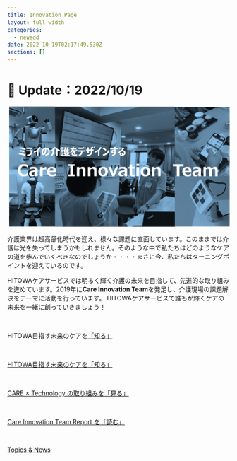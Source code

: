 ```yaml
---
title: Innovation Page
layout: full-width
categories:
  - newadd
date: 2022-10-19T02:17:49.530Z
sections: []
---
```

<h1 class="black-600 text-right text-xs"> 🔄 Update：2022/10/19</h1>

![](/images/hi1.png)

介護業界は超高齢化時代を迎え、様々な課題に直面しています。このままでは介護は光を失ってしまうかもしれません。そのような中で私たちはどのようなケアの道を歩んでいくべきなのでしょうか・・・・まさに今、私たちはターニングポイントを迎えているのです。

HITOWAケアサービスでは明るく輝く介護の未来を目指して、先進的な取り組みを進めています。2019年に<span class="text-blue-700 text-base  font-bold">**Care Innovation Team**</span>を発足し、介護現場の課題解決をテーマに活動を行っています。 HITOWAケアサービスで誰もが輝くケアの未来を一緒に創っていきましょう！

<br>

<div class=" bg-blue-800 text-center font-bold bg-opacity-100 p-2 w-full h-full">

<span class="text-xm font-bold text-center text-white  ">HITOWA目指す未来のケアを<a href="https://www.google.com"></a></span><a href="https://www.google.com"><span class="text-xm text-yellow-200 text-base font-bold">「知る」</span></div><br>

<div class=" bg-blue-800 text-center font-bold bg-opacity-100 p-2 w-full h-full">

<span class="text-xm font-bold text-center text-white ">HITOWA目指す未来のケアを<a href="https://www.google.com"></a></span><a href="https://www.google.com"><span class="text-xm text-yellow-300 text-base font-bold">「知る」</span></div><br>

<div class="bg-blue-800 text-center font-bold　bg-opacity-100 p-2 w-full h-full">

<span class="text-xs text-center text-white  font-bold">CARE × Technology の取り組みを<a href="https://www.google.com"></span><a href="https://www.google.com"><span class="text-yellow-300 font-bold">「見る」</span></div><br>

<div class="bg-blue-800 text-center font-bold　bg-opacity-100 p-2 w-full h-full">

<span class="text-xs text-center  text-white font-bold">Care Innovation Team Report を<a href="https://www.google.com"></span><a href="https://www.google.com"><span class="text-yellow-300  font-bold">「読む」</span></div><br>

<div class="bg-blue-400 text-center font-bold　bg-opacity-100 p-2 w-full h-full">

<span class="text-xs  text-center  text-white font-bold "><a href="https://www.google.com">Topics & News</a></span></div><br>